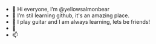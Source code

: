 - 👋 Hi everyone, I’m @yellowsalmonbear
- 👀 I’m stil learning github, it's an amazing place.
- 🌱 I play guitar and I am always learning, lets be friends!
- 💞
- 📫 

<!---
yellowsalmonbear/yellowsalmonbear is a ✨ special ✨ repository because its `README.md` (this file) appears on your GitHub profile.
You can click the Preview link to take a look at your changes.
--->
